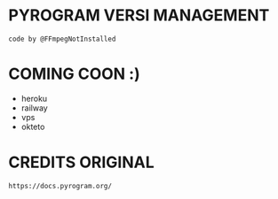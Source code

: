 # PYROGRAM VERSI MANAGEMENT
`code by @FFmpegNotInstalled`

# COMING COON :)
* heroku
* railway
* vps
* okteto

# CREDITS ORIGINAL
```
https://docs.pyrogram.org/
```
